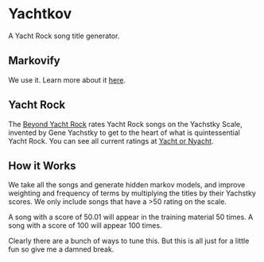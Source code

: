 # Yachtkov

A Yacht Rock song title generator.

## Markovify

We use it. Learn more about it [here](https://github.com/jsvine/markovify).

## Yacht Rock

The [Beyond Yacht Rock](http://yachtrock.com) rates Yacht Rock
songs on the Yachstky Scale, invented by Gene Yachstky to get to the
heart of what is quintessential Yacht Rock. You can see all
current ratings at [Yacht or Nyacht](http://yachtornyacht.com).

## How it Works

We take all the songs and generate hidden markov models, and improve
weighting and frequency of terms by multiplying the titles by their Yachstky
scores. We only include songs that have a >50 rating on the scale.

A song with a score of 50.01 will appear in the training material 50 times.
A song with a score of 100 will appear 100 times.

Clearly there are a bunch of ways to tune this. But this is all just for
a little fun so give me a damned break.
